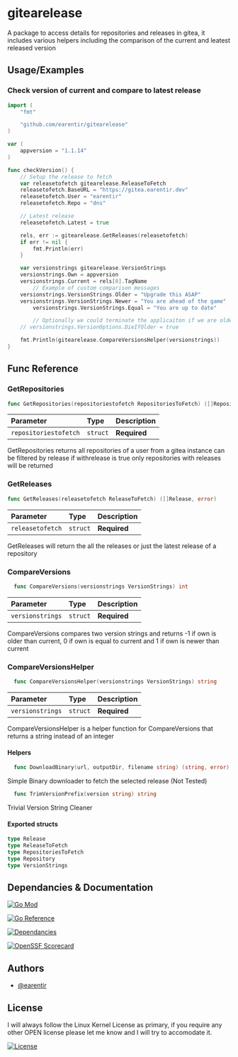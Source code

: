 # gitearelease

A package to access details for repositories and releases in gitea, it includes various helpers including the comparison of the current and leatest released version

## Usage/Examples

### Check version of current and compare to latest release
```go
import (
	"fmt"

	"github.com/earentir/gitearelease"
)

var (
	appversion = "1.1.14"
)

func checkVersion() {
	// Setup the release to fetch
	var releasetofetch gitearelease.ReleaseToFetch
	releasetofetch.BaseURL = "https://gitea.earentir.dev"
	releasetofetch.User = "earentir"
	releasetofetch.Repo = "dns"

	// Latest release
	releasetofetch.Latest = true

	rels, err := gitearelease.GetReleases(releasetofetch)
	if err != nil {
		fmt.Println(err)
	}

	var versionstrings gitearelease.VersionStrings
	versionstrings.Own = appversion
	versionstrings.Current = rels[0].TagName
        // Example of custom comparison messages
	versionstrings.VersionStrings.Older = "Upgrade this ASAP"
	versionstrings.VersionStrings.Newer = "You are ahead of the game"
        versionstrings.VersionStrings.Equal = "You are up to date"

        // Optionally we could terminate the applicaiton if we are older than latest release
	// versionstrings.VersionOptions.DieIfOlder = true

	fmt.Println(gitearelease.CompareVersionsHelper(versionstrings))
}
```


## Func Reference

### GetRepositories
```go
func GetRepositories(repositoriestofetch RepositoriesToFetch) ([]Repository, error)
```
| Parameter | Type     | Description                |
| :-------- | :------- | :------------------------- |
| `repositoriestofetch` | `struct` | **Required**  |

GetRepositories returns all repositories of a user from a gitea instance can be filtered by release if withrelease is true only repositories with releases will be returned

### GetReleases
```go
func GetReleases(releasetofetch ReleaseToFetch) ([]Release, error)
```

| Parameter | Type     | Description                |
| :-------- | :------- | :------------------------- |
| `releasetofetch` | `struct` | **Required**  |

GetReleases will return the all the releases or just the latest release of a repository

### CompareVersions
```go
  func CompareVersions(versionstrings VersionStrings) int
```

| Parameter | Type     | Description                |
| :-------- | :------- | :------------------------- |
| `versionstrings` | `struct` | **Required**  |

CompareVersions compares two version strings and returns  -1 if own is older than current, 0 if own is equal to current and 1 if own is newer than current

### CompareVersionsHelper
```go
  func CompareVersionsHelper(versionstrings VersionStrings) string
```

| Parameter | Type  | Description   |
| :-------- | :----- | :----------- |
| `versionstrings`  | `struct` | **Required** |

CompareVersionsHelper is a helper function for CompareVersions that returns a string instead of an integer

#### Helpers
```go
  func DownloadBinary(url, outputDir, filename string) (string, error)
```
Simple Binary downloader to fetch the selected release (Not Tested)

```go
  func TrimVersionPrefix(version string) string
```
Trivial Version String Cleaner


#### Exported structs
```go
type Release
type ReleaseToFetch
type RepositoriesToFetch
type Repository
type VersionStrings
```
## Dependancies & Documentation
[![Go Mod](https://img.shields.io/github/go-mod/go-version/earentir/gitearelease)]()

[![Go Reference](https://pkg.go.dev/badge/github.com/earentir/gitearelease.svg)](https://pkg.go.dev/github.com/earentir/gitearelease)

[![Dependancies](https://img.shields.io/librariesio/github/earentir/gitearelease)]()

[![OpenSSF Scorecard](https://api.securityscorecards.dev/projects/github.com/earentir/gitearelease/badge)](https://securityscorecards.dev/viewer/?uri=github.com/earentir/gitearelease)

## Authors

- [@earentir](https://www.github.com/earentir)


## License

I will always follow the Linux Kernel License as primary, if you require any other OPEN license please let me know and I will try to accomodate it.

[![License](https://img.shields.io/github/license/earentir/gitearelease)](https://opensource.org/license/gpl-2-0)
